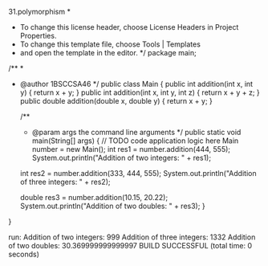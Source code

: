 31.polymorphism
*
 * To change this license header, choose License Headers in Project Properties.
 * To change this template file, choose Tools | Templates
 * and open the template in the editor.
 */
package main;

/**
 *
 * @author 1BSCCSA46
 */
public class Main {
    public int addition(int x, int y) {
    return x + y;
  }
     public int addition(int x, int y, int z) {
    return x + y + z;
  }
    public double addition(double x, double y) {
    return x + y;
  }

    /**
     * @param args the command line arguments
     */
    public static void main(String[] args) {
        // TODO code application logic here
             Main number = new Main();
      int res1 = number.addition(444, 555);
    System.out.println("Addition of two integers: " + res1);

    int res2 = number.addition(333, 444, 555);
    System.out.println("Addition of three integers: " + res2);
   
    double res3 = number.addition(10.15, 20.22);
    System.out.println("Addition of two doubles: " + res3);
  }

}

run:
Addition of two integers: 999
Addition of three integers: 1332
Addition of two doubles: 30.369999999999997
BUILD SUCCESSFUL (total time: 0 seconds)



